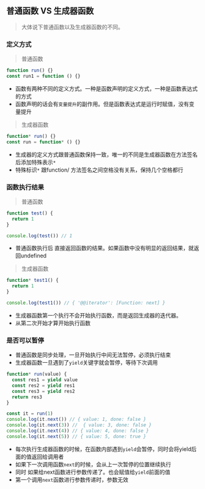 ## 普通函数 VS 生成器函数
> 大体说下普通函数以及生成器函数的不同。

### 定义方式
> 普通函数
```js
function run() {}
const run1 = function () {}
```
- 函数有两种不同的定义方式。一种是函数声明的定义方式，一种是函数表达式的方式
- 函数声明的话会有`变量提升`的副作用。但是函数表达式是运行时赋值，没有变量提升

> 生成器函数
```js
function* run() {}
const run = function* () {}
```
- 生成器的定义方式跟普通函数保持一致，唯一的不同是生成器函数在方法签名后添加特殊表示`*`
- 特殊标识`*` 跟function/ 方法签名之间空格没有关系，保持几个空格都行

### 函数执行结果
> 普通函数
```js
function test() {
  return 1
}

console.log(test()) // 1
```
- 普通函数执行后 直接返回函数的结果。如果函数中没有明显的返回结果，就返回undefined

> 生成器函数
```js
function* test1() {
  return 1
}

console.log(test1()) // { '@@iterator': [Function: next] }
```
- 生成器函数第一个执行不会开始执行函数，而是返回生成器的迭代器。
- 从第二次开始才算开始执行函数

### 是否可以暂停
- 普通函数是同步处理，一旦开始执行中间无法暂停，必须执行结束
- 生成器函数一旦遇到了`yield`关键字就会暂停，等待下次调用
```js
function* run(value) {
  const res1 = yield value
  const res2 = yield res1
  const res3 = yield res2
  return res3
}

const it = run(1)
console.log(it.next()) // { value: 1, done: false }
console.log(it.next(3)) //  { value: 3, done: false }
console.log(it.next(4)) // { value: 4, done: false }
console.log(it.next(5)) // { value: 5, done: true }
```

- 每次执行生成器函数的时候，在函数内部遇到`yield`会暂停，同时会将yield后面的值返回给调用者
- 如果下一次调用函数`next`的时候，会从上一次暂停的位置继续执行
- 同时 如果给next函数进行参数传递了。也会赋值给`yield`前面的值
- 第一个调用`next`函数进行参数传递时，参数无效

